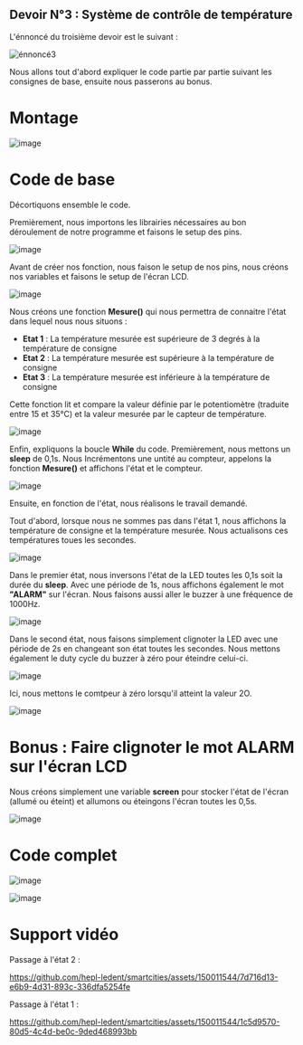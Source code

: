 ## Devoir N°3 : Système de contrôle de température
L'énnoncé du troisième devoir est le suivant : 

![énnoncé3](https://github.com/hepl-ledent/smartcities/assets/150011544/251c55c6-94b8-4d81-a900-0e482232a7f9)



Nous allons tout d'abord expliquer le code partie par partie suivant les consignes de base, ensuite nous passerons au bonus.

# Montage

![image](https://github.com/hepl-ledent/smartcities/assets/150011544/9ac74cb0-f5b6-471b-aa52-dfea141910c6)


# Code de base

Décortiquons ensemble le code. 

Premièrement, nous importons les librairies nécessaires au bon déroulement de notre programme et faisons le setup des pins.

![image](https://github.com/hepl-ledent/smartcities/assets/150011544/71b6071d-e11b-433d-afa2-8fe4ba96e1d2)


Avant de créer nos fonction, nous faison le setup de nos pins, nous créons nos variables et faisons le setup de l'écran LCD.

![image](https://github.com/hepl-ledent/smartcities/assets/150011544/ba0181de-a52b-4f1d-97c5-b3d81d8f8907)



Nous créons une fonction **Mesure()** qui nous permettra de connaitre l'état dans lequel nous nous situons : 
  - **Etat 1** : La température mesurée est supérieure de 3 degrés à la température de consigne
  - **Etat 2** : La température mesurée est supérieure à la température de consigne
  - **Etat 3** : La température mesurée est inférieure à la température de consigne

Cette fonction lit et compare la valeur définie par le potentiomètre (traduite entre 15 et 35°C) et la valeur mesurée par le capteur de température.

![image](https://github.com/hepl-ledent/smartcities/assets/150011544/b8f34c8b-5090-46fe-8e85-896bedd7e8c8)

Enfin, expliquons la boucle **While** du code. 
Premièrement, nous mettons un **sleep** de 0,1s. Nous Incrémentons une untité au compteur, appelons la fonction **Mesure()** et affichons l'état et le compteur.

![image](https://github.com/hepl-ledent/smartcities/assets/150011544/e9a0f643-a0f2-4673-addb-83406a728fc5)

Ensuite, en fonction de l'état, nous réalisons le travail demandé.

Tout d'abord, lorsque nous ne sommes pas dans l'état 1, nous affichons la température de consigne et la température mesurée. Nous actualisons ces températures toues les secondes.

![image](https://github.com/hepl-ledent/smartcities/assets/150011544/4d78d78f-2aa3-416e-b340-f87bcc9678e6)

Dans le premier état, nous inversons l'état de la LED toutes les 0,1s soit la durée du **sleep**. Avec une période de 1s, nous affichons également le mot **"ALARM"** sur l'écran. Nous faisons aussi aller le buzzer à une fréquence de 1000Hz.

![image](https://github.com/hepl-ledent/smartcities/assets/150011544/83c369f1-f13e-48cc-bc02-0b82ff6fa855)


Dans le second état, nous faisons simplement clignoter la LED avec une période de 2s en changeant son état toutes les secondes. Nous mettons également le duty cycle du buzzer à zéro pour éteindre celui-ci.

![image](https://github.com/hepl-ledent/smartcities/assets/150011544/61fabb52-a2e5-4269-8247-125818a429cb)

Ici, nous mettons le comtpeur à zéro lorsqu'il atteint la valeur 2O.

![image](https://github.com/hepl-ledent/smartcities/assets/150011544/82462192-fde3-4ebf-9594-86ff4f6d1628)


# Bonus : Faire clignoter le mot **ALARM** sur l'écran LCD

Nous créons simplement une variable **screen** pour stocker l'état de l'écran (allumé ou éteint) et allumons ou éteingons l'écran toutes les 0,5s.

![image](https://github.com/hepl-ledent/smartcities/assets/150011544/255e2b82-b209-46d5-9326-ae8f95f1a2c1)

# Code complet

![image](https://github.com/hepl-ledent/smartcities/assets/150011544/596434b0-a015-4c3e-881f-73febd84520c)

![image](https://github.com/hepl-ledent/smartcities/assets/150011544/6e1d3541-78bd-4114-bdb0-07a41516b23b)

# Support vidéo

Passage à l'état 2 : 

https://github.com/hepl-ledent/smartcities/assets/150011544/7d716d13-e6b9-4d31-893c-336dfa5254fe

Passage à l'état 1 : 

https://github.com/hepl-ledent/smartcities/assets/150011544/1c5d9570-80d5-4c4d-be0c-9ded468993bb















